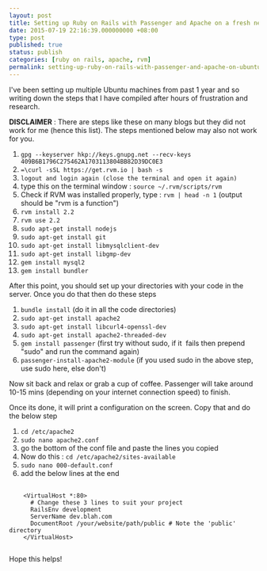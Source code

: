 ```yaml
---
layout: post
title: Setting up Ruby on Rails with Passenger and Apache on a fresh new Ubuntu Box
date: 2015-07-19 22:16:39.000000000 +08:00
type: post
published: true
status: publish
categories: [ruby on rails, apache, rvm]
permalink: setting-up-ruby-on-rails-with-passenger-and-apache-on-ubuntu
---
```

<p>I've been setting up multiple Ubuntu machines from past 1 year and so writing down the steps that I have compiled after hours of frustration and research.</p>
<p><strong>DISCLAIMER</strong> : There are steps like these on many blogs but they did not work for me (hence this list). The steps mentioned below may also not work for you.</p>

1. `gpg --keyserver hkp://keys.gnupg.net --recv-keys 409B6B1796C275462A1703113804BB82D39DC0E3`
2. `=\curl -sSL https://get.rvm.io | bash -s`
3. `logout and login again (close the terminal and open it again)`
4. type this on the terminal window : `source ~/.rvm/scripts/rvm`
5. Check if RVM was installed properly, type : `rvm | head -n 1` (output should be "rvm is a function")
6. `rvm install 2.2`
7. `rvm use 2.2`
8. `sudo apt-get install nodejs`
9. `sudo apt-get install git`
10. `sudo apt-get install libmysqlclient-dev`
11. `sudo apt-get install libgmp-dev`
12. `gem install mysql2`
13. `gem install bundler`

<p>After this point, you should set up your directories with your code in the server. Once you do that then do these steps</p>

1. `bundle install` (do it in all the code directories)
2. `sudo apt-get install apache2`
3. `sudo apt-get install libcurl4-openssl-dev`
4. `sudo apt-get install apache2-threaded-dev`
5. `gem install passenger` (first try without sudo, if it  fails then prepend "sudo" and run the command again)
6. `passenger-install-apache2-module` (if you used sudo in the above step, use sudo here, else don't)

<p>Now sit back and relax or grab a cup of coffee. Passenger will take around 10-15 mins (depending on your internet connection speed) to finish.</p>
<p>Once its done, it will print a configuration on the screen. Copy that and do the below step</p>

1. `cd /etc/apache2`
2. `sudo nano apache2.conf`
3. go the bottom of the conf file and paste the lines you copied
4. Now do this : `cd /etc/apache2/sites-available`
5. `sudo nano 000-default.conf`
6. add the below lines at the end


<pre class="highlight medium">
  <code>
    &lt;VirtualHost *:80&gt;
      # Change these 3 lines to suit your project
      RailsEnv development
      ServerName dev.blah.com
      DocumentRoot /your/website/path/public # Note the 'public' directory
    &lt;/VirtualHost&gt;
  </code>
</pre>


Hope this helps!
